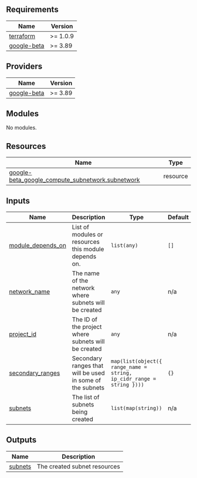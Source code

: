 ## Requirements

| Name | Version |
|------|---------|
| <a name="requirement_terraform"></a> [terraform](#requirement\_terraform) | >= 1.0.9 |
| <a name="requirement_google-beta"></a> [google-beta](#requirement\_google-beta) | >= 3.89 |

## Providers

| Name | Version |
|------|---------|
| <a name="provider_google-beta"></a> [google-beta](#provider\_google-beta) | >= 3.89 |

## Modules

No modules.

## Resources

| Name | Type |
|------|------|
| [google-beta_google_compute_subnetwork.subnetwork](https://registry.terraform.io/providers/hashicorp/google-beta/latest/docs/resources/google_compute_subnetwork) | resource |

## Inputs

| Name | Description | Type | Default | Required |
|------|-------------|------|---------|:--------:|
| <a name="input_module_depends_on"></a> [module\_depends\_on](#input\_module\_depends\_on) | List of modules or resources this module depends on. | `list(any)` | `[]` | no |
| <a name="input_network_name"></a> [network\_name](#input\_network\_name) | The name of the network where subnets will be created | `any` | n/a | yes |
| <a name="input_project_id"></a> [project\_id](#input\_project\_id) | The ID of the project where subnets will be created | `any` | n/a | yes |
| <a name="input_secondary_ranges"></a> [secondary\_ranges](#input\_secondary\_ranges) | Secondary ranges that will be used in some of the subnets | `map(list(object({ range_name = string, ip_cidr_range = string })))` | `{}` | no |
| <a name="input_subnets"></a> [subnets](#input\_subnets) | The list of subnets being created | `list(map(string))` | n/a | yes |

## Outputs

| Name | Description |
|------|-------------|
| <a name="output_subnets"></a> [subnets](#output\_subnets) | The created subnet resources |
